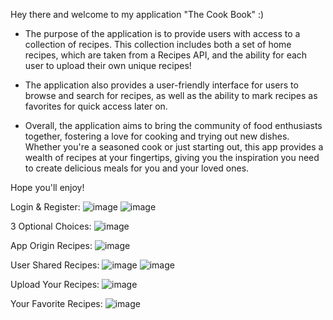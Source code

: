 Hey there and welcome to my application "The Cook Book" :)

  -  The purpose of the application is to provide users with access to a collection of recipes. This collection includes both a set of home recipes,
     which are taken from a Recipes API, and the ability for each user to upload their own unique recipes!
  
  - The application also provides a user-friendly interface for users to browse and search for recipes, as well as the ability to mark recipes as favorites for
    quick access later on. 

  - Overall, the application aims to bring the community of food enthusiasts together, fostering a love for cooking and trying out new dishes.
    Whether you're a seasoned cook or just starting out, this app provides a wealth of recipes at your fingertips, giving you the inspiration you need
    to create delicious meals for you and your loved ones.
    
Hope you'll enjoy!

Login & Register:
![image](https://user-images.githubusercontent.com/92684210/218311249-733aa6e0-4a91-4466-b2b5-b4f33305b282.png)
![image](https://user-images.githubusercontent.com/92684210/218311253-5aa9414d-93b9-41ad-9fae-a124b51837de.png)

3 Optional Choices:
![image](https://user-images.githubusercontent.com/92684210/218311547-cfcd0d62-0630-45b3-b9e4-256f1dbcc160.png)

App Origin Recipes:
![image](https://user-images.githubusercontent.com/92684210/218311530-f2dcb9c4-7ea2-4705-8ba7-a57351adc35e.png)

User Shared Recipes:
![image](https://user-images.githubusercontent.com/92684210/218311617-090a359e-979c-4472-9114-3efec11f74fb.png)
![image](https://user-images.githubusercontent.com/92684210/218311568-d9148a8f-8596-48c0-bde6-4b5bbfe6a30c.png)

Upload Your Recipes:
![image](https://user-images.githubusercontent.com/92684210/218311644-ea2d49c6-2d02-4979-b458-83731b66cbf3.png)

Your Favorite Recipes:
![image](https://user-images.githubusercontent.com/92684210/218311711-d8f68ba5-54a0-4bc8-9a76-84f78a7c50ec.png)
